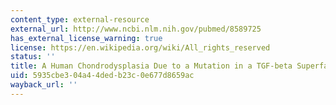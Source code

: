 ```yaml
---
content_type: external-resource
external_url: http://www.ncbi.nlm.nih.gov/pubmed/8589725
has_external_license_warning: true
license: https://en.wikipedia.org/wiki/All_rights_reserved
status: ''
title: A Human Chondrodysplasia Due to a Mutation in a TGF-beta Superfamily Member
uid: 5935cbe3-04a4-4ded-b23c-0e677d8659ac
wayback_url: ''
---
```


